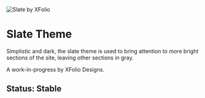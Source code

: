 ![Slate by XFolio][1]

# Slate Theme

Simplistic and dark, the slate theme is used to bring attention to more bright sections of the site, leaving other sections in gray. 

A work-in-progress by XFolio Designs.

## Status: Stable


[1]: https://image.ibb.co/ktL68d/slate.png

